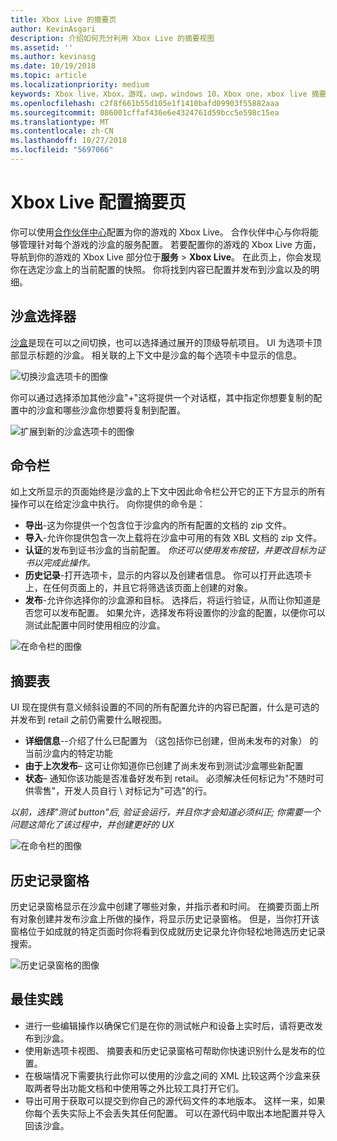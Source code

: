 ```yaml
---
title: Xbox Live 的摘要页
author: KevinAsgari
description: 介绍如何充分利用 Xbox Live 的摘要视图
ms.assetid: ''
ms.author: kevinasg
ms.date: 10/19/2018
ms.topic: article
ms.localizationpriority: medium
keywords: Xbox live，Xbox，游戏，uwp，windows 10，Xbox one，xbox live 摘要，摘要，发布，xbox live 历史记录、 命令栏、 历史记录选项卡、 摘要表
ms.openlocfilehash: c2f8f661b55d105e1f1410bafd09903f55882aaa
ms.sourcegitcommit: 086001cffaf436e6e4324761d59bcc5e598c15ea
ms.translationtype: MT
ms.contentlocale: zh-CN
ms.lasthandoff: 10/27/2018
ms.locfileid: "5697066"
---
```

# <a name="the-xbox-live-configuration-summary-page"></a>Xbox Live 配置摘要页

你可以使用[合作伙伴中心](https://developer.microsoft.com/dashboard)配置为你的游戏的 Xbox Live。 合作伙伴中心与你将能够管理针对每个游戏的沙盒的服务配置。
若要配置你的游戏的 Xbox Live 方面，导航到你的游戏的 Xbox Live 部分位于**服务** > **Xbox Live**。 在此页上，你会发现你在选定沙盒上的当前配置的快照。 你将找到内容已配置并发布到沙盒以及的明细。

## <a name="sandbox-selector"></a>沙盒选择器

 [沙盒](../../xbox-live-sandboxes.md)是现在可以之间切换，也可以选择通过展开的顶级导航项目。 UI 为选项卡顶部显示标题的沙盒。 相关联的上下文中是沙盒的每个选项卡中显示的信息。  

![切换沙盒选项卡的图像](../../images/summary/sandbox-tabs1.gif)

 你可以通过选择添加其他沙盒"+"这将提供一个对话框，其中指定你想要复制的配置中的沙盒和哪些沙盒你想要将复制到配置。  

 ![扩展到新的沙盒选项卡的图像](../../images/summary/sandbox-tabs2.gif)

## <a name="command-bar"></a>命令栏

如上文所显示的页面始终是沙盒的上下文中因此命令栏公开它的正下方显示的所有操作可以在给定沙盒中执行。 向你提供的命令是：  

* **导出**-这为你提供一个包含位于沙盒内的所有配置的文档的 zip 文件。
* **导入**-允许你提供包含一次上载将在沙盒中可用的有效 XBL 文档的 zip 文件。
* **认证**的发布到证书沙盒的当前配置。  *你还可以使用发布按钮，并更改目标为证书以完成此操作。*
* **历史记录**-打开选项卡，显示的内容以及创建者信息。 你可以打开此选项卡上，在任何页面上的，并且它将筛选该页面上创建的对象。
* **发布**-允许你选择你的沙盒源和目标。 选择后，将运行验证，从而让你知道是否您可以发布配置。 如果允许，选择发布将设置你的沙盒的配置，以便你可以测试此配置中同时使用相应的沙盒。  
  
  
![在命令栏的图像](../../images/summary/command-bar.png)  

## <a name="summary-table"></a>摘要表

UI 现在提供有意义倾斜设置的不同的所有配置允许的内容已配置，什么是可选的并发布到 retail 之前仍需要什么眼视图。  

* **详细信息**--介绍了什么已配置为 （这包括你已创建，但尚未发布的对象） 的当前沙盒内的特定功能
* **由于上次发布**– 这可让你知道你已创建了尚未发布到测试沙盒哪些新配置
* **状态**– 通知你该功能是否准备好发布到 retail。 必须解决任何标记为"不随时可供零售"，开发人员自行 \ 对标记为"可选"的行。

*以前，选择"测试 button"后, 验证会运行，并且你才会知道必须纠正; 你需要一个问题这简化了该过程中，并创建更好的 UX*  
  
![在命令栏的图像](../../images/summary/summary-table.png)  

## <a name="history-pane"></a>历史记录窗格

历史记录窗格显示在沙盒中创建了哪些对象，并指示者和时间。 在摘要页面上所有对象创建并发布沙盒上所做的操作，将显示历史记录窗格。 但是，当你打开该窗格位于如成就的特定页面时你将看到仅成就历史记录允许你轻松地筛选历史记录搜索。  

![历史记录窗格的图像](../../images/summary/history.png)  

## <a name="best-practices"></a>最佳实践

* 进行一些编辑操作以确保它们是在你的测试帐户和设备上实时后，请将更改发布到沙盒。
* 使用新选项卡视图、 摘要表和历史记录窗格可帮助你快速识别什么是发布的位置。
* 在极端情况下需要执行此你可以使用的沙盒之间的 XML 比较这两个沙盒来获取两者导出功能文档和中使用等之外比较工具打开它们。
* 导出可用于获取可以提交到你自己的源代码文件的本地版本。 这样一来，如果你每个丢失实际上不会丢失其任何配置。 可以在源代码中取出本地配置并导入回该沙盒。